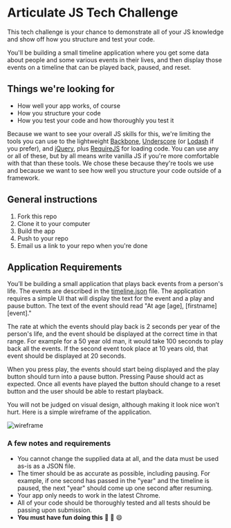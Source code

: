 # Articulate JS Tech Challenge

This tech challenge is your chance to demonstrate all of your JS
knowledge and show off how you structure and test your code.

You'll be building a small timeline application where you get
some data about people and some various events in their lives,
and then display those events on a timeline that can be played
back, paused, and reset.

## Things we're looking for

- How well your app works, of course
- How you structure your code
- How you test your code and how thoroughly you test it

Because we want to see your overall JS skills for this, we're
limiting the tools you can use to the lightweight [Backbone][backbone],
[Underscore][underscore] (or [Lodash][lodash] if you prefer), and [jQuery][jquery], plus [RequireJS][requirejs]
for loading code. You can use any or all of these, but by all means
write vanilla JS if you're more comfortable with that than these
tools. We chose these because they're tools we use and because we
want to see how well you structure your code outside of a framework.

## General instructions

1. Fork this repo
1. Clone it to your computer
1. Build the app
1. Push to your repo
1. Email us a link to your repo when you're done

## Application Requirements

You’ll be building a small application that plays back events from a person's life. The events are described in the [timeline.json](https://github.com/articulate/timeline-tech-challenge/blob/master/timeline.json) file. The application requires a simple UI that will display the text for the event and a play and pause button.  The text of the event should read "At age [age], [firstname] [event]."

The rate at which the events should play back is 2 seconds per year of the person's life, and the event should be displayed at the correct time in that range. For example for a 50 year old man, it would take 100 seconds to play back all the events. If the second event took place at 10 years old, that event should be displayed at 20 seconds.

When you press play, the events should start being displayed and the play button should turn into a pause button. Pressing Pause should act as expected. Once all events have played the button should change to a reset button and the user should be able to restart playback.

You will not be judged on visual design, although making it look nice won’t hurt. Here is a simple wireframe of the application.

![wireframe](https://cloud.githubusercontent.com/assets/637211/3095396/6179e2d2-e5c7-11e3-95a8-05189df377e5.jpg)


### A few notes and requirements

- You cannot change the supplied data at all, and the data must be used as-is as a JSON file.
- The timer should be as accurate as possible, including pausing. For example, if one second has passed in the "year" and the timeline is paused, the next "year" should come up one second after resuming.
- Your app only needs to work in the latest Chrome.
- All of your code should be thoroughly tested and all tests should be passing upon submission.
- **You must have fun doing this** :dancer: :dancers: :smile:

[backbone]:   http://backbonejs.org
[underscore]: http://underscorejs.org
[lodash]:     http://lodash.com/
[jquery]:     http://jquery.com
[requirejs]:  http://requirejs.org
